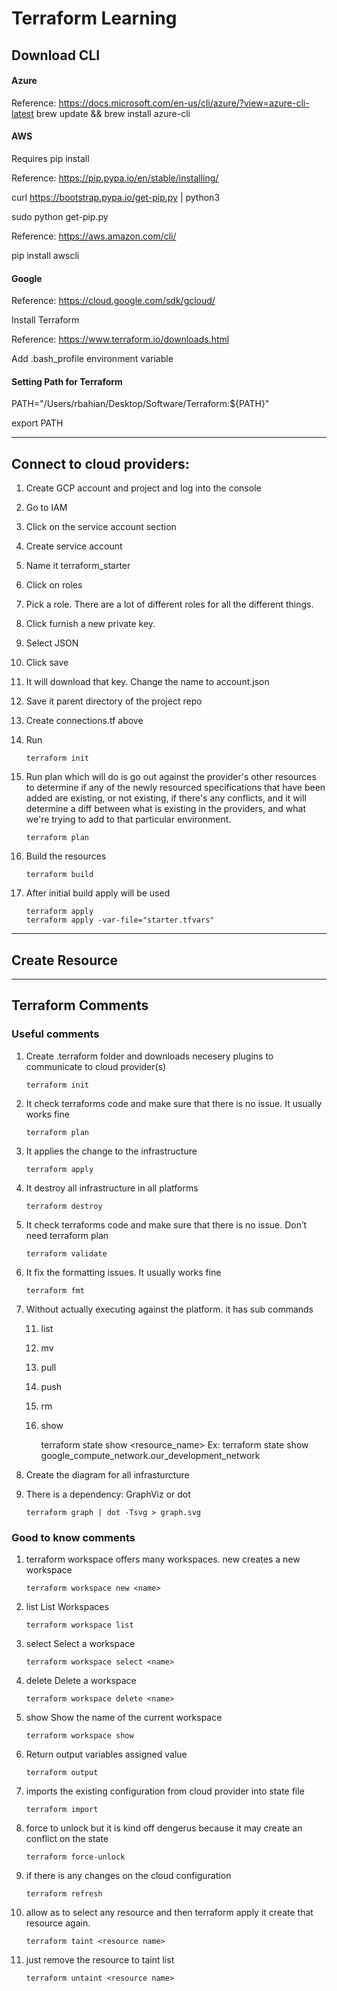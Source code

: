 # Terraform Learning

## Download CLI

#### Azure

Reference: https://docs.microsoft.com/en-us/cli/azure/?view=azure-cli-latest
brew update && brew install azure-cli

#### AWS

Requires pip install

Reference: https://pip.pypa.io/en/stable/installing/

curl https://bootstrap.pypa.io/get-pip.py | python3

sudo python get-pip.py

Reference: https://aws.amazon.com/cli/

pip install awscli

#### Google

Reference: https://cloud.google.com/sdk/gcloud/

Install Terraform

Reference: https://www.terraform.io/downloads.html

Add .bash_profile environment variable

#### Setting Path for Terraform

PATH="/Users/rbahian/Desktop/Software/Terraform:${PATH}"

export PATH


****
## Connect to cloud providers:

1.	Create GCP account and project and log into the console 

1.	Go to IAM 

1.	Click on the service account section

1.	Create service account

1.	Name it terraform_starter

1.	Click on roles

1.	Pick a role. There are a lot of different roles for all the different things.

1.	Click furnish a new private key. 

1.	Select JSON 

1.	Click save 

1.	It will download that key. Change the name to account.json

1.	Save it parent directory of the project repo

1.	Create connections.tf above 

1. 	Run

		terraform init


1.	Run plan which will do is go out against the provider's other resources to determine if any of the newly resourced specifications that have been added are existing, or not existing, if there's any conflicts, and it will determine a diff between what is existing in the providers, and what we're trying to add to that particular environment.

		terraform plan


1.	Build the resources 

		terraform build

1.	After initial build apply will be used

		terraform apply
		terraform apply -var-file="starter.tfvars"

***
## Create Resource 


***

## Terraform Comments 

### Useful comments  
1.	Create .terraform folder and downloads necesery plugins to communicate to cloud provider(s)

		terraform init
1.	It check terraforms code and make sure that there is no issue. It usually works fine

		terraform plan

1.	It applies the change to the infrastructure 

		terraform apply

1.	It destroy all infrastructure in all platforms

		terraform destroy

1.	It check terraforms code and make sure that there is no issue. Don’t need terraform plan

		terraform validate

1.	It fix the formatting issues. It usually works fine

		terraform fmt

1.	Without actually executing against the platform. it has sub commands

	11.	list

	11.	mv
	
	11.	pull
	
	11.	push
	
	11.	rm
	
	11.	show

		terraform state show <resource_name>
		Ex: terraform state show google_compute_network.our_development_network

1.	Create the diagram for all infrasturcture

11.	There is a dependency: GraphViz or dot
	
		terraform graph | dot -Tsvg > graph.svg
	 

### Good to know comments

1.	terraform workspace offers many workspaces. new	creates a new workspace 

		terraform workspace new <name>

1.	list 	List Workspaces

		terraform workspace list 

1.	select 	Select a workspace

		terraform workspace select <name>

1.	delete 	Delete a workspace

		terraform workspace delete <name>

1.	show 	Show the name of the current workspace

		terraform workspace show
 
1.	Return output variables assigned value

		terraform output

1.	imports the existing configuration from cloud provider into state file 

		terraform import

1.	force to unlock but it is kind off dengerus because it may create an conflict on the state

		terraform force-unlock

1.	if there is any changes on the cloud configuration 

		terraform refresh

1.	allow as to select any resource and then terraform apply it create that resource again. 

		terraform taint <resource name>

1.	just remove the resource to taint list

		terraform untaint <resource name>





